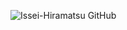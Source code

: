 ![Issei-Hiramatsu GitHub](https://github-readme-stats.vercel.app/api?username=Issei-Hiramatsu&show_icons=true&theme=tokyonight)
